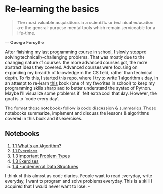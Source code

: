 # Re-learning the basics

> The most valuable acquisitions in a scientific or technical education are the general-purpose mental tools which remain serviceable for a life-time.

-- George Forsythe

After finishing my last programming course in school, I slowly stopped solving technically-challenging problems. That was mostly due to the changing nature of courses, the more advanced courses got, the more abstract ideas they covered. Advanced courses were focusing on expanding my breadth of knowledge in the CS field, rather than technical depth.
To fix this, I started this repo, where I try to write 1 algorithm a day, in an attempt to re-learn [this](https://doc.lagout.org/science/0_Computer%20Science/2_Algorithms/Introduction%20to%20the%20Design%20and%20Analysis%20of%20Algorithms%20%283rd%20ed.%29%20%5BLevitin%202011-10-09%5D.pdf) book (one of my favorites in school) to keep my programming skills sharp and to better understand the syntax of Python. Maybe I'll visualize some problems if I felt extra cool that day. However, the goal is to 'code every day'.

The format these notebooks follow is code discussion & summaries. These notebooks summarize, implement and discuss the lessons & algorithms covered in this book and its exercises.

## Notebooks

1. [1.1 What's an Algorithm?](https://nbviewer.jupyter.org/github/ANFALATAWI/Relearning-the-Basics/blob/main/Chapter%201/1-1.ipynb)
2. [1.1 Exercises](https://nbviewer.jupyter.org/github/ANFALATAWI/Relearning-the-Basics/blob/main/Chapter%201/Exercises%201-1.ipynb)
3. [1.3 Important Problem Types](https://nbviewer.jupyter.org/github/ANFALATAWI/Relearning-the-Basics/blob/main/Chapter%201/1-3%20Important%20Problem%20Types.ipynb)
4. [1.3 Exercises](https://nbviewer.jupyter.org/github/ANFALATAWI/Relearning-the-Basics/blob/main/Chapter%201/1-3%20Exercises.ipynb)
5. [1.4 Fundemental Data Structures](https://nbviewer.jupyter.org/github/ANFALATAWI/Relearning-the-Basics/blob/main/)

I think of this almost as code diaries. People want to read everyday, write everyday, I want to program and solve problems everyday. This is a skill I acquired that I would never want to lose. - 
